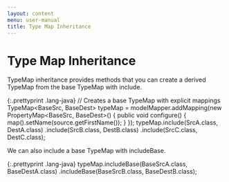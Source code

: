 ```yaml
---
layout: content
menu: user-manual
title: Type Map Inheritance
---
```


# Type Map Inheritance

TypeMap inheritance provides methods that you can create a derived TypeMap from the base TypeMap with include.

{:.prettyprint .lang-java}
	// Creates a base TypeMap with explicit mappings
	TypeMap<BaseSrc, BaseDest> typeMap = modelMapper.addMapping(new PropertyMap<BaseSrc, BaseDest>() {
		public void configure() {
			map().setName(source.getFirstName());
		}
	});
	typeMap.include(SrcA.class, DestA.class)
		.include(SrcB.class, DestB.class)
		.include(SrcC.class, DestC.class);

We can also include a base TypeMap with includeBase.

{:.prettyprint .lang-java}
	typeMap.includeBase(BaseSrcA.class, BaseDestA.class)
		.includeBase(BaseSrcB.class, BaseDestB.class);
